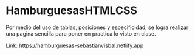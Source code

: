<h1>HamburguesasHTMLCSS</h1>

Por medio del uso de tablas, posiciones y especificidad, se logra realizar una pagina sencilla para poner en practica lo visto en clase.

Link: https://hamburguesas-sebastianvisbal.netlify.app
